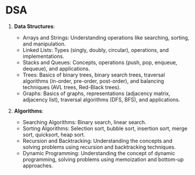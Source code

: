 # DSA 

1. **Data Structures**:
   - Arrays and Strings: Understanding operations like searching, sorting, and manipulation.
   - Linked Lists: Types (singly, doubly, circular), operations, and implementations.
   - Stacks and Queues: Concepts, operations (push, pop, enqueue, dequeue), and applications.
   - Trees: Basics of binary trees, binary search trees, traversal algorithms (in-order, pre-order, post-order), and balancing techniques (AVL trees, Red-Black trees).
   - Graphs: Basics of graphs, representations (adjacency matrix, adjacency list), traversal algorithms (DFS, BFS), and applications.

2. **Algorithms**:
   - Searching Algorithms: Binary search, linear search.
   - Sorting Algorithms: Selection sort, bubble sort, insertion sort, merge sort, quicksort, heap sort.
   - Recursion and Backtracking: Understanding the concepts and solving problems using recursion and backtracking techniques.
   - Dynamic Programming: Understanding the concept of dynamic programming, solving problems using memoization and bottom-up approaches.